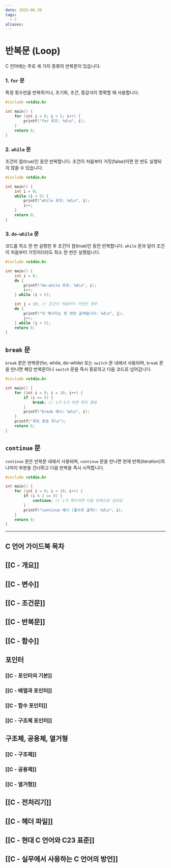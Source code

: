 ```yaml
---
date: 2025-06-30
tags:
  - C
aliases:
---
```


# 반복문 (Loop)

C 언어에는 주로 세 가지 종류의 반복문이 있습니다:

### 1. `for` 문
특정 횟수만큼 반복하거나, 초기화, 조건, 증감식이 명확할 때 사용합니다.

```c
#include <stdio.h>

int main() {
    for (int i = 0; i < 5; i++) {
        printf("for 루프: %d\n", i);
    }
    return 0;
}
```

### 2. `while` 문
조건이 참(true)인 동안 반복합니다. 조건이 처음부터 거짓(false)이면 한 번도 실행되지 않을 수 있습니다.

```c
#include <stdio.h>

int main() {
    int i = 0;
    while (i < 5) {
        printf("while 루프: %d\n", i);
        i++;
    }
    return 0;
}
```

### 3. `do-while` 문
코드를 최소 한 번 실행한 후 조건이 참(true)인 동안 반복합니다. `while` 문과 달리 조건이 처음부터 거짓이더라도 최소 한 번은 실행됩니다.

```c
#include <stdio.h>

int main() {
    int i = 0;
    do {
        printf("do-while 루프: %d\n", i);
        i++;
    } while (i < 5);

    int j = 10; // 조건이 처음부터 거짓인 경우
    do {
        printf("이 메시지는 한 번만 출력됩니다: %d\n", j);
        j++;
    } while (j < 5);
    return 0;
}
```

## `break` 문

`break` 문은 반복문(for, while, do-while) 또는 `switch` 문 내에서 사용되며, `break` 문을 만나면 해당 반복문이나 `switch` 문을 즉시 종료하고 다음 코드로 넘어갑니다.

```c
#include <stdio.h>

int main() {
    for (int i = 0; i < 10; i++) {
        if (i == 5) {
            break; // i가 5가 되면 루프 종료
        }
        printf("break 예시: %d\n", i);
    }
    printf("루프 종료 후\n");
    return 0;
}
```

## `continue` 문

`continue` 문은 반복문 내에서 사용되며, `continue` 문을 만나면 현재 반복(iteration)의 나머지 부분을 건너뛰고 다음 반복을 즉시 시작합니다.

```c
#include <stdio.h>

int main() {
    for (int i = 0; i < 10; i++) {
        if (i % 2 == 0) {
            continue; // i가 짝수이면 다음 반복으로 넘어감
        }
        printf("continue 예시 (홀수만 출력): %d\n", i);
    }
    return 0;
}
```

---
## C 언어 가이드북 목차

## [[C - 개요]]

## [[C - 변수]]

## [[C - 조건문]]

## [[C - 반복문]]

## [[C - 함수]]

## 포인터
### [[C - 포인터의 기본]]
### [[C - 배열과 포인터]]
### [[C - 함수 포인터]]
### [[C - 구조체 포인터]]

## 구조체, 공용체, 열거형
### [[C - 구조체]]
### [[C - 공용체]]
### [[C - 열거형]]

## [[C - 전처리기]]

## [[C - 헤더 파일]]

## [[C - 현대 C 언어와 C23 표준]]

## [[C - 실무에서 사용하는 C 언어의 방언]]
